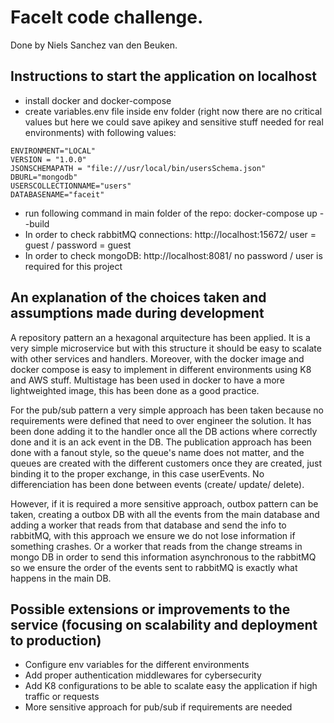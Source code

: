 # FaceIt code challenge.

Done by Niels Sanchez van den Beuken.

## Instructions to start the application on localhost

- install docker and docker-compose
- create variables.env file inside env folder (right now there are no critical values but here we could save apikey and sensitive stuff needed for real environments) with following values:

```[env]
ENVIRONMENT="LOCAL"
VERSION = "1.0.0"
JSONSCHEMAPATH = "file:///usr/local/bin/usersSchema.json"
DBURL="mongodb"
USERSCOLLECTIONNAME="users"
DATABASENAME="faceit"
```

- run following command in main folder of the repo: docker-compose up --build
- In order to check rabbitMQ connections: http://localhost:15672/ user = guest / password = guest
- In order to check mongoDB: http://localhost:8081/ no password / user is required for this project

## An explanation of the choices taken and assumptions made during development

A repository pattern an a hexagonal arquitecture has been applied. It is a very simple microservice but with this structure it should be easy to scalate with other services and handlers.
Moreover, with the docker image and docker compose is easy to implement in different environments using K8 and AWS stuff. Multistage has been used in docker to have a more lightweighted image, this has been done as a good practice.

For the pub/sub pattern a very simple approach has been taken because no requirements were defined that need to over engineer the solution. It has been done adding it to the handler once all the DB actions where correctly done and it is an ack event in the DB. The publication approach has been done with a fanout style, so the queue's name does not matter, and the queues are created with the different customers once they are created, just binding it to the proper exchange, in this case userEvents. No differenciation has been done between events (create/ update/ delete).

However, if it is required a more sensitive approach, outbox pattern can be taken, creating a outbox DB with all the events from the main database and adding a worker that reads from that database and send the info to rabbitMQ, with this approach we ensure we do not lose information if something crashes. Or a worker that reads from the change streams in mongo DB in order to send this information asynchronous to the rabbitMQ so we ensure the order of the events sent to rabbitMQ is exactly what happens in the main DB.

## Possible extensions or improvements to the service (focusing on scalability and deployment to production)

- Configure env variables for the different environments
- Add proper authentication middlewares for cybersecurity
- Add K8 configurations to be able to scalate easy the application if high traffic or requests
- More sensitive approach for pub/sub if requirements are needed
